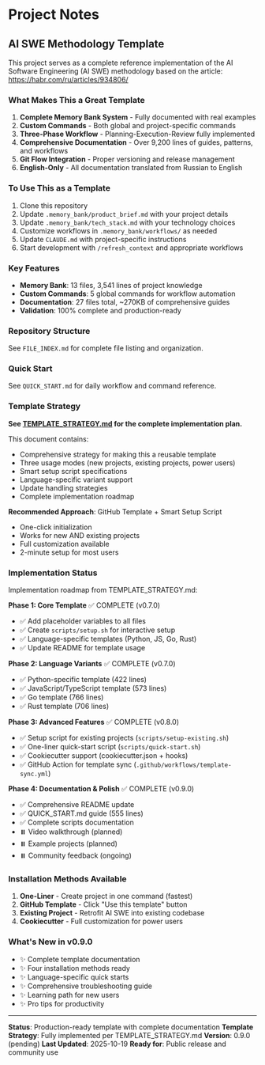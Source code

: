 # Project Notes

## AI SWE Methodology Template

This project serves as a complete reference implementation of the AI Software Engineering (AI SWE) methodology based on the article: https://habr.com/ru/articles/934806/

### What Makes This a Great Template

1. **Complete Memory Bank System** - Fully documented with real examples
2. **Custom Commands** - Both global and project-specific commands
3. **Three-Phase Workflow** - Planning-Execution-Review fully implemented
4. **Comprehensive Documentation** - Over 9,200 lines of guides, patterns, and workflows
5. **Git Flow Integration** - Proper versioning and release management
6. **English-Only** - All documentation translated from Russian to English

### To Use This as a Template

1. Clone this repository
2. Update `.memory_bank/product_brief.md` with your project details
3. Update `.memory_bank/tech_stack.md` with your technology choices
4. Customize workflows in `.memory_bank/workflows/` as needed
5. Update `CLAUDE.md` with project-specific instructions
6. Start development with `/refresh_context` and appropriate workflows

### Key Features

- **Memory Bank**: 13 files, 3,541 lines of project knowledge
- **Custom Commands**: 5 global commands for workflow automation
- **Documentation**: 27 files total, ~270KB of comprehensive guides
- **Validation**: 100% complete and production-ready

### Repository Structure

See `FILE_INDEX.md` for complete file listing and organization.

### Quick Start

See `QUICK_START.md` for daily workflow and command reference.

### Template Strategy

**See [TEMPLATE_STRATEGY.md](./TEMPLATE_STRATEGY.md) for the complete implementation plan.**

This document contains:
- Comprehensive strategy for making this a reusable template
- Three usage modes (new projects, existing projects, power users)
- Smart setup script specifications
- Language-specific variant support
- Update handling strategies
- Complete implementation roadmap

**Recommended Approach**: GitHub Template + Smart Setup Script
- One-click initialization
- Works for new AND existing projects
- Full customization available
- 2-minute setup for most users

### Implementation Status

Implementation roadmap from TEMPLATE_STRATEGY.md:

**Phase 1: Core Template** ✅ COMPLETE (v0.7.0)
- ✅ Add placeholder variables to all files
- ✅ Create `scripts/setup.sh` for interactive setup
- ✅ Language-specific templates (Python, JS, Go, Rust)
- ✅ Update README for template usage

**Phase 2: Language Variants** ✅ COMPLETE (v0.7.0)
- ✅ Python-specific template (422 lines)
- ✅ JavaScript/TypeScript template (573 lines)
- ✅ Go template (766 lines)
- ✅ Rust template (706 lines)

**Phase 3: Advanced Features** ✅ COMPLETE (v0.8.0)
- ✅ Setup script for existing projects (`scripts/setup-existing.sh`)
- ✅ One-liner quick-start script (`scripts/quick-start.sh`)
- ✅ Cookiecutter support (cookiecutter.json + hooks)
- ✅ GitHub Action for template sync (`.github/workflows/template-sync.yml`)

**Phase 4: Documentation & Polish** ✅ COMPLETE (v0.9.0)
- ✅ Comprehensive README update
- ✅ QUICK_START.md guide (555 lines)
- ✅ Complete scripts documentation
- ⏸️ Video walkthrough (planned)
- ⏸️ Example projects (planned)
- ⏸️ Community feedback (ongoing)

### Installation Methods Available

1. **One-Liner** - Create project in one command (fastest)
2. **GitHub Template** - Click "Use this template" button
3. **Existing Project** - Retrofit AI SWE into existing codebase
4. **Cookiecutter** - Full customization for power users

### What's New in v0.9.0

- ✨ Complete template documentation
- ✨ Four installation methods ready
- ✨ Language-specific quick starts
- ✨ Comprehensive troubleshooting guide
- ✨ Learning path for new users
- ✨ Pro tips for productivity

---

**Status**: Production-ready template with complete documentation
**Template Strategy**: Fully implemented per TEMPLATE_STRATEGY.md
**Version**: 0.9.0 (pending)
**Last Updated**: 2025-10-19
**Ready for**: Public release and community use
